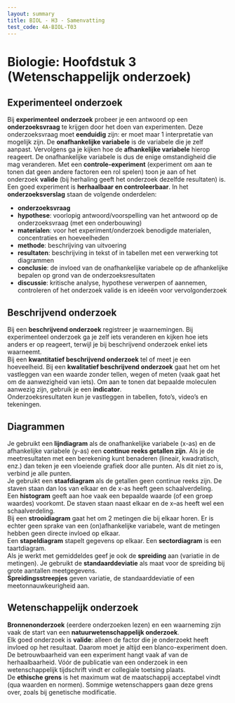 ```yaml
---
layout: summary
title: BIOL - H3 - Samenvatting
test_code: 4A-BIOL-T03
---
```


# Biologie: Hoofdstuk 3 (Wetenschappelijk onderzoek)

## Experimenteel onderzoek

Bij **experimenteel** **onderzoek** probeer je een antwoord op een **onderzoeksvraag** te krijgen door het doen van experimenten. Deze onderzoeksvraag moet **eenduidig** zijn: er moet maar 1 interpretatie van mogelijk zijn. De **onafhankelijke variabele** is de variabele die je zelf aanpast. Vervolgens ga je kijken hoe de **afhankelijke variabele** hierop reageert. De onafhankelijke variabele is dus de enige omstandigheid die mag veranderen. Met een **controle-experiment** (experiment om aan te tonen dat geen andere factoren een rol spelen) toon je aan of het onderzoek **valide** (bij herhaling geeft het onderzoek dezelfde resultaten) is.  
Een goed experiment is **herhaalbaar en controleerbaar**. In het **onderzoeksverslag** staan de volgende onderdelen:

* **onderzoeksvraag**  
* **hypothese**: voorlopig antwoord/voorspelling van het antwoord op de onderzoeksvraag (met een onderbouwing)  
* **materialen**: voor het experiment/onderzoek benodigde materialen, concentraties en hoeveelheden  
* **methode**: beschrijving van uitvoering  
* **resultaten**: beschrijving in tekst of in tabellen met een verwerking tot diagrammen  
* **conclusie**: de invloed van de onafhankelijke variabele op de afhankelijke bepalen op grond van de onderzoeksresultaten  
* **discussie**: kritische analyse, hypothese verwerpen of aannemen, controleren of het onderzoek valide is en ideeën voor vervolgonderzoek

## Beschrijvend onderzoek

Bij een **beschrijvend onderzoek** registreer je waarnemingen. Bij experimenteel onderzoek ga je zelf iets veranderen en kijken hoe iets anders er op reageert, terwijl je bij beschrijvend onderzoek enkel iets waarneemt.  
Bij een **kwantitatief beschrijvend onderzoek** tel of meet je een hoeveelheid. Bij een **kwalitatief beschrijvend onderzoek** gaat het om het vastleggen van een waarde zonder tellen, wegen of meten (vaak gaat het om de aanwezigheid van iets). Om aan te tonen dat bepaalde moleculen aanwezig zijn, gebruik je een **indicator**.  
Onderzoeksresultaten kun je vastleggen in tabellen, foto’s, video’s en tekeningen.

## Diagrammen

Je gebruikt een **lijndiagram** als de onafhankelijke variabele (x-as) en de afhankelijke variabele (y-as) een **continue reeks getallen zijn**. Als je de meetresultaten met een berekening kunt benaderen (lineair, kwadratisch, enz.) dan teken je een vloeiende grafiek door alle punten. Als dit niet zo is, verbind je alle punten.  
Je gebruikt een **staafdiagram** als de getallen geen continue reeks zijn. De staven staan dan los van elkaar en de x-as heeft geen schaalverdeling.  
Een **histogram** geeft aan hoe vaak een bepaalde waarde (of een groep waardes) voorkomt. De staven staan naast elkaar en de x–as heeft wel een schaalverdeling.  
Bij een **strooidiagram** gaat het om 2 metingen die bij elkaar horen. Er is echter geen sprake van een (on)afhankelijke variabele, want de metingen hebben geen directe invloed op elkaar.  
Een **stapeldiagram** stapelt gegevens op elkaar. Een **sectordiagram** is een taartdiagram.  
Als je werkt met gemiddeldes geef je ook de **spreiding** aan (variatie in de metingen). Je gebruikt de **standaarddeviatie** als maat voor de spreiding bij grote aantallen meetgegevens.  
**Spreidingsstreepjes** geven variatie, de standaarddeviatie of een meetonnauwkeurigheid aan.

## Wetenschappelijk onderzoek

**Bronnenonderzoek** (eerdere onderzoeken lezen) en een waarneming zijn vaak de start van een **natuurwetenschappelijk onderzoek**.  
Elk goed onderzoek is **valide**: alleen de factor die je onderzoekt heeft invloed op het resultaat. Daarom moet je altijd een blanco-experiment doen. De betrouwbaarheid van een experiment hangt vaak af van de herhaalbaarheid.
Vóór de publicatie van een onderzoek in een wetenschappelijk tijdschrift vindt er collegiale toetsing plaats.  
De **ethische grens** is het maximum wat de maatschappij acceptabel vindt (qua waarden en normen). Sommige wetenschappers gaan deze grens over, zoals bij genetische modificatie.

